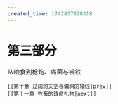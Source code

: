 ```yaml
---
created_time: 1742437828318
---
```

 

# 第三部分  
  
从粮食到枪炮、病菌与钢铁

```booknav
[[第十章 辽阔的天空与偏斜的轴线|prev]]
[[第十一章 牲畜的致命礼物|next]]
```